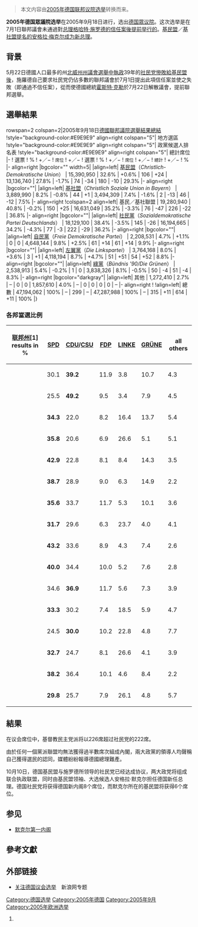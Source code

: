> 本文内容由[2005年德国联邦议院选举](https://zh.wikipedia.org/wiki/2005年德国联邦议院选举)转换而来。


**2005年德国眾議院选举**在2005年9月18日进行，选出[德国眾议院](https://zh.wikipedia.org/wiki/德国眾议院 "wikilink")。这次选举是在7月1日聯邦議會未通過對[总理](../Page/德国总理.md "wikilink")[格哈特·施罗德的信任案後提前举行的](https://zh.wikipedia.org/wiki/格哈特·施罗德 "wikilink")。[基民盟](../Page/德国基督教民主联盟.md "wikilink")／[基社盟提名的](https://zh.wikipedia.org/wiki/基社盟 "wikilink")[安格拉·梅克尔成为新总理](https://zh.wikipedia.org/wiki/安格拉·梅克尔 "wikilink")。

## 背景

5月22日德國人口最多的州[北威州州議會選舉中執政](../Page/北莱茵-威斯特法伦.md "wikilink")39年的[社民党慘敗給基民盟後](../Page/德国社会民主党.md "wikilink")，施羅德自己要求社民党仍佔多數的聯邦議會於7月1日提出此項信任案並使之失敗（即通過不信任案），從而使德國總統[霍斯特·克勒](../Page/霍斯特·克勒.md "wikilink")於7月22日解散議會，提前聯邦選舉。

## 選舉結果

rowspan=2 colspan=2|2005年9月18日[德國聯邦議院](https://zh.wikipedia.org/wiki/德國聯邦議院 "wikilink")[選舉結果總結](https://zh.wikipedia.org/wiki/2005年德國聯邦選舉 "wikilink") \!style="background-color:\#E9E9E9" align=right colspan="5"| 地方選區 \!style="background-color:\#E9E9E9" align=right colspan="5"| 政黨候選人排名表 \!style="background-color:\#E9E9E9" align=right colspan="5"| 總計席位 |- \! 選票 \! % \! +／− \! <small>席位</small> \! +／− \! 選票 \! % \! +／− \! <small>席位</small> \! +／− \! <small>總計</small> \! +／− \! % |- align=right |bgcolor="" width=5| |align=left| [基民盟](https://zh.wikipedia.org/wiki/德國基督教民主聯盟 "wikilink")（*Christlich-Demokratische Union*） | 15,390,950 | 32.6% | +0.6% | 106 | +24 | 13,136,740 | 27.8% | -1.7% | 74 | -34 | 180 | -10 | 29.3% |- align=right |bgcolor=""| |align=left| [基社盟](https://zh.wikipedia.org/wiki/拜仁基督教社會聯盟 "wikilink")（*Christlich Soziale Union in Bayern*） | 3,889,990 | 8.2% | -0.8% | 44 | +1 | 3,494,309 | 7.4% | -1.6% | 2 | -13 | 46 | -12 | 7.5% |- align=right \!colspan=2 align=left| 基民／基社聯盟 | 19,280,940 | 40.8% | -0.2% | 150 | +25 | 16,631,049 | 35.2% | -3.3% | 76 | -47 | 226 | -22 | 36.8% |- align=right |bgcolor=""| |align=left| [社民黨](https://zh.wikipedia.org/wiki/德國社會民主黨 "wikilink")（*Sozialdemokratische Partei Deutschlands*） | 18,129,100 | 38.4% | -3.5% | 145 | -26 | 16,194,665 | 34.2% | -4.3% | 77 | -3 | 222 | -29 | 36.2% |- align=right |bgcolor=""| |align=left| [自民黨](https://zh.wikipedia.org/wiki/自由民主黨_\(德國\) "wikilink")（*Freie Demokratische Partei*） | 2,208,531 | 4.7% | +1.1% | 0 | 0 | 4,648,144 | 9.8% | +2.5% | 61 | +14 | 61 | +14 | 9.9% |- align=right |bgcolor=""| |align=left| [左翼黨](https://zh.wikipedia.org/wiki/德國左翼黨 "wikilink")（*Die Linkspartei*） | 3,764,168 | 8.0% | +3.6% | 3 | +1 | 4,118,194 | 8.7% | +4.7% | 51 | +51 | 54 | +52 | 8.8% |- align=right |bgcolor=""| |align=left| [綠黨](https://zh.wikipedia.org/wiki/德國綠黨 "wikilink")（*Bündnis '90/Die Grünen*） | 2,538,913 | 5.4% | -0.2% | 1 | 0 | 3,838,326 | 8.1% | -0.5% | 50 | -4 | 51 | -4 | 8.3% |- align=right |bgcolor="darkgray"| |align=left| 其他 | 1,272,410 | 2.7% | – | 0 | 0 | 1,857,610 | 4.0% | – | 0 | 0 | 0 | 0 | – |- align=right \! \!align=left| 總數 | 47,194,062 | 100% | – | 299 | – | 47,287,988 | 100% | – | 315 | +11 | 614 | +11 | 100% |}

### 各邦當選比例

<table>
<thead>
<tr class="header">
<th><p><a href="../Page/联邦州_(德国).md" title="wikilink">联邦州</a>[1] results in %</p></th>
<th><p><a href="../Page/德国社会民主党.md" title="wikilink">SPD</a></p></th>
<th><p><a href="../Page/德国基督教民主联盟.md" title="wikilink">CDU</a>/<a href="../Page/巴伐利亚基督教社会联盟.md" title="wikilink">CSU</a></p></th>
<th><p><a href="../Page/自由民主党_(德国).md" title="wikilink">FDP</a></p></th>
<th><p><a href="../Page/左翼党_(德国).md" title="wikilink">LINKE</a></p></th>
<th><p><a href="https://zh.wikipedia.org/wiki/联盟90/绿党" title="wikilink">GRÜNE</a></p></th>
<th><p>all others</p></th>
</tr>
</thead>
<tbody>
<tr class="odd">
<td></td>
<td><p>30.1</p></td>
<td><p><strong>39.2</strong></p></td>
<td><p>11.9</p></td>
<td><p>3.8</p></td>
<td><p>10.7</p></td>
<td><p>4.3</p></td>
</tr>
<tr class="even">
<td></td>
<td><p>25.5</p></td>
<td><p><strong>49.2</strong></p></td>
<td><p>9.5</p></td>
<td><p>3.4</p></td>
<td><p>7.9</p></td>
<td><p>4.5</p></td>
</tr>
<tr class="odd">
<td></td>
<td><p><strong>34.3</strong></p></td>
<td><p>22.0</p></td>
<td><p>8.2</p></td>
<td><p>16.4</p></td>
<td><p>13.7</p></td>
<td><p>5.4</p></td>
</tr>
<tr class="even">
<td></td>
<td><p><strong>35.8</strong></p></td>
<td><p>20.6</p></td>
<td><p>6.9</p></td>
<td><p>26.6</p></td>
<td><p>5.1</p></td>
<td><p>5.1</p></td>
</tr>
<tr class="odd">
<td></td>
<td><p><strong>42.9</strong></p></td>
<td><p>22.8</p></td>
<td><p>8.1</p></td>
<td><p>8.4</p></td>
<td><p>14.3</p></td>
<td><p>3.5</p></td>
</tr>
<tr class="even">
<td></td>
<td><p><strong>38.7</strong></p></td>
<td><p>28.9</p></td>
<td><p>9.0</p></td>
<td><p>6.3</p></td>
<td><p>14.9</p></td>
<td><p>2.2</p></td>
</tr>
<tr class="odd">
<td></td>
<td><p><strong>35.6</strong></p></td>
<td><p>33.7</p></td>
<td><p>11.7</p></td>
<td><p>5.3</p></td>
<td><p>10.1</p></td>
<td><p>3.6</p></td>
</tr>
<tr class="even">
<td></td>
<td><p><strong>31.7</strong></p></td>
<td><p>29.6</p></td>
<td><p>6.3</p></td>
<td><p>23.7</p></td>
<td><p>4.0</p></td>
<td><p>4.1</p></td>
</tr>
<tr class="odd">
<td></td>
<td><p><strong>43.2</strong></p></td>
<td><p>33.6</p></td>
<td><p>8.9</p></td>
<td><p>4.3</p></td>
<td><p>7.4</p></td>
<td><p>2.6</p></td>
</tr>
<tr class="even">
<td></td>
<td><p><strong>40.0</strong></p></td>
<td><p>34.4</p></td>
<td><p>10.0</p></td>
<td><p>5.2</p></td>
<td><p>7.6</p></td>
<td><p>2.8</p></td>
</tr>
<tr class="odd">
<td></td>
<td><p>34.6</p></td>
<td><p><strong>36.9</strong></p></td>
<td><p>11.7</p></td>
<td><p>5.6</p></td>
<td><p>7.3</p></td>
<td><p>3.9</p></td>
</tr>
<tr class="even">
<td></td>
<td><p><strong>33.3</strong></p></td>
<td><p>30.2</p></td>
<td><p>7.4</p></td>
<td><p>18.5</p></td>
<td><p>5.9</p></td>
<td><p>4.7</p></td>
</tr>
<tr class="odd">
<td></td>
<td><p>24.5</p></td>
<td><p><strong>30.0</strong></p></td>
<td><p>10.2</p></td>
<td><p>22.8</p></td>
<td><p>4.8</p></td>
<td><p>7.7</p></td>
</tr>
<tr class="even">
<td></td>
<td><p><strong>32.7</strong></p></td>
<td><p>24.7</p></td>
<td><p>8.1</p></td>
<td><p>26.6</p></td>
<td><p>4.1</p></td>
<td><p>3.9</p></td>
</tr>
<tr class="odd">
<td></td>
<td><p><strong>38.2</strong></p></td>
<td><p>36.4</p></td>
<td><p>10.1</p></td>
<td><p>4.6</p></td>
<td><p>8.4</p></td>
<td><p>2.2</p></td>
</tr>
<tr class="even">
<td></td>
<td><p><strong>29.8</strong></p></td>
<td><p>25.7</p></td>
<td><p>7.9</p></td>
<td><p>26.1</p></td>
<td><p>4.8</p></td>
<td><p>5.7</p></td>
</tr>
</tbody>
</table>

## 結果

在议会席位中，基督教民主党派将以226席超过社民党的222席。

由於任何一個黨派聯盟均無法獲得過半數席次組成內閣，兩大政黨的領導人均聲稱自己獲得選民的認同，媒體紛紛報導德國總理難產。

10月10日，德国基民盟与施罗德所领导的社民党已经达成协议，两大政党将组成联合执政联盟，同时由基民盟领袖、大选候选人安格拉·默克尔担任德国新任总理。德国社民党将获得德国新内阁8个席位，而默克尔所在的基民盟将获得6个席位。

## 参见

  - [默克尔第一内阁](../Page/默克尔第一内阁.md "wikilink")

## 參考文獻

<div class="references-small">

<references />

</div>

## 外部链接

  - [关注德国议会选举](http://news.sina.com.cn/z/germanvote/index.shtml)　新浪网专题

[Category:德国选举](https://zh.wikipedia.org/wiki/Category:德国选举 "wikilink") [Category:2005年德国](https://zh.wikipedia.org/wiki/Category:2005年德国 "wikilink") [Category:2005年9月](https://zh.wikipedia.org/wiki/Category:2005年9月 "wikilink") [Category:2005年欧洲选举](https://zh.wikipedia.org/wiki/Category:2005年欧洲选举 "wikilink")

1.